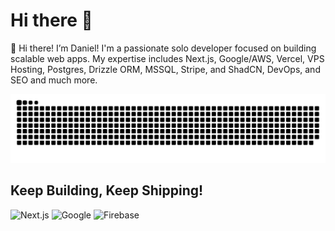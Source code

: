 # Hi there 👋

👋 Hi there! I’m Daniel! I'm a passionate solo developer focused on building scalable web apps. My expertise includes Next.js, Google/AWS, Vercel, VPS Hosting, Postgres, Drizzle ORM, MSSQL, Stripe, and ShadCN, DevOps, and SEO and much more.

<picture>
  <source media="(prefers-color-scheme: dark)" srcset="https://raw.githubusercontent.com/lechnerio/lechnerio/output/github-snake-dark.svg" />
  <source media="(prefers-color-scheme: light)" srcset="https://raw.githubusercontent.com/lechnerio/lechnerio/output/github-snake.svg" />
  <img alt="github-snake" src="https://raw.githubusercontent.com/lechnerio/lechnerio/output/github-snake.svg" />
</picture>

## Keep Building, Keep Shipping!

![Next.js](https://img.shields.io/badge/Next.js-black?style=for-the-badge&logo=next.js&logoColor=white) ![Google](https://img.shields.io/badge/Google-blue?style=for-the-badge&logo=google&logoColor=white) ![Firebase](https://img.shields.io/badge/Firebase-FFCA28?style=for-the-badge&logo=firebase&logoColor=black)

<!--
**lechnerio/lechnerio** is a ✨ _special_ ✨ repository because its `README.md` (this file) appears on your GitHub profile.

Here are some ideas to get you started:

- 🔭 I’m currently working on ...
- 🌱 I’m currently learning ...
- 👯 I’m looking to collaborate on ...
- 🤔 I’m looking for help with ...
- 💬 Ask me about ...
- 📫 How to reach me: ...
- 😄 Pronouns: ...
- ⚡ Fun fact: ...
  -->
